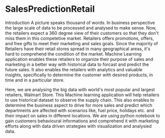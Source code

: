 # SalesPredictionRetail

Introduction
A picture speaks thousand of words. In business perspective the large scale of data to be processed and analysed to make sense. Now, the retailers expect a 360 degree view of their customers so that they don't miss them in this competetive market. Retailers offers promotions, offers, and free gifts to meet their marketing and sales goals. Since the majority of Retailers have their retail stores spread in many geographical areas, it's hard to comprehend the condition of the market. Machine Learning application enables these retailers to organize their purpose of sales and marketing in a better way with historical data to forcast and predict the future sales. It also enables the retailers with analytics and valuable insights, specifically to determine the customer with desired products, in time and in a particular store.

Here, we are analysing the big data with world's most popular and largest retailers, Walmart Store. This Machine learning application will help retailers to use historical dataset to observe the supply chain. This also enables to determine the business aspect to drive for more sales and predict which departments are affected with scenarios like, fuel price, holidays etc. and their impact on sales in different locations. We are using python notebook to gain customers behavioural informations and comprehend it with marketing efforts along with data driven strategies with visualization and analysied data.
